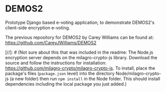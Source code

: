 # DEMOS2

Prototype Django based e-voting application, to demonstrate DEMOS2's client-side encryption e-voting.

The previous repository for DEMOS2 by Carey Williams can be found at: https://github.com/CareyJWilliams/DEMOS2

[//]: # (Not sure about this that was included in the readme: The Node.js encryption server depends on the milagro-crypto-js library. Download the source and follow the instructions for installation: https://github.com/milagro-crypto/milagro-crypto-js. To install, place the package's files (`package.json` level) into the directory Node/milagro-crypto-js (a new folder) then run `npm install` in the Node folder. This should install dependencies including the local package you just added.)
